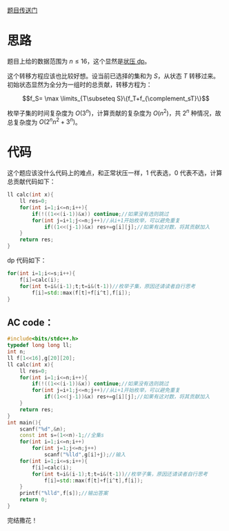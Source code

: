 [题目传送门](https://www.luogu.com.cn/problem/AT_dp_u)

# 思路

题目上给的数据范围为 $n \le 16$，这个显然是[状压 dp](https://oi-wiki.org/dp/state/)。

这个转移方程应该也比较好想。设当前已选择的集和为 $S$，从状态 $T$ 转移过来。初始状态显然为全分为一组时的总贡献，转移方程为：

$$f_S= \max \limits_{T\subseteq S}\{f_T+f_{\complement_sT}\}$$

枚举子集的时间复杂度为 $O(3^n)$，计算贡献的复杂度为 $O(n^2)$，共 $2^n$ 种情况，故总复杂度为 $O(2^nn^2+3^n)$。

# 代码

这个题应该没什么代码上的难点，和正常状压一样，$1$ 代表选，$0$ 代表不选，计算总贡献代码如下：

```cpp
ll calc(int x){
	ll res=0;
	for(int i=1;i<=n;i++){
		if(!((1<<(i-1))&x)) continue;//如果没有选则跳过
		for(int j=i+1;j<=n;j++)//从i+1开始枚举，可以避免重复
			if((1<<(j-1))&x) res+=g[i][j];//如果有这对数，将其贡献加入
	}
	return res;
}
```

dp 代码如下：

```cpp
for(int i=1;i<=s;i++){
	f[i]=calc(i);
	for(int t=i&(i-1);t;t=i&(t-1))//枚举子集，原因还请读者自行思考
		f[i]=std::max(f[t]+f[i^t],f[i]);
}
```

## AC code：

```cpp
#include<bits/stdc++.h>
typedef long long ll;
int n;
ll f[1<<16],g[20][20];
ll calc(int x){
	ll res=0;
	for(int i=1;i<=n;i++){
		if(!((1<<(i-1))&x)) continue;//如果没有选则跳过
		for(int j=i+1;j<=n;j++)//从i+1开始枚举，可以避免重复
			if((1<<(j-1))&x) res+=g[i][j];//如果有这对数，将其贡献加入
	}
	return res;
}
int main(){
	scanf("%d",&n);
	const int s=(1<<n)-1;//全集s
	for(int i=1;i<=n;i++)
		for(int j=1;j<=n;j++)
			scanf("%lld",g[i]+j);//输入
	for(int i=1;i<=s;i++){
		f[i]=calc(i);
		for(int t=i&(i-1);t;t=i&(t-1))//枚举子集，原因还请读者自行思考
			f[i]=std::max(f[t]+f[i^t],f[i]);
	}
	printf("%lld",f[s]);//输出答案
	return 0;
}
```

完结撒花！